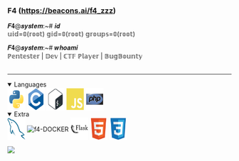 ###  F4 (https://beacons.ai/f4_zzz)
𝑭𝟒@𝒔𝒚𝒔𝒕𝒆𝒎:~# 𝒊𝒅 <br>
𝕦𝕚𝕕=𝟘(𝕣𝕠𝕠𝕥) 𝕘𝕚𝕕=𝟘(𝕣𝕠𝕠𝕥) 𝕘𝕣𝕠𝕦𝕡𝕤=𝟘(𝕣𝕠𝕠𝕥) <br>

𝑭𝟒@𝒔𝒚𝒔𝒕𝒆𝒎:~# 𝒘𝒉𝒐𝒂𝒎𝒊 <br>
ℙ𝕖𝕟𝕥𝕖𝕤𝕥𝕖𝕣 | 𝔻𝕖𝕧 | ℂ𝕋𝔽 ℙ𝕝𝕒𝕪𝕖𝕣 | 𝔹𝕦𝕘𝔹𝕠𝕦𝕟𝕥𝕪 <br><br>

-------------------
 
<details open>
  <summary>Languages</summary>  
  <img align="center" alt="f4-Python" height="50" width="40" src="https://raw.githubusercontent.com/devicons/devicon/master/icons/python/python-original.svg">
  <img align="center" alt="f4-Csharp" height="50" width="40" src="https://raw.githubusercontent.com/devicons/devicon/master/icons/c/c-original.svg">
  <img align="center" alt="f4-bash" height="50" width="40" src="https://raw.githubusercontent.com/devicons/devicon/master/icons/bash/bash-original.svg">
  <img align="center" alt="f4-Js" height="50" width="40" src="https://raw.githubusercontent.com/devicons/devicon/master/icons/javascript/javascript-plain.svg">
  <img align="center" alt="f4-php" height="50" width="40" src="https://raw.githubusercontent.com/devicons/devicon/master/icons/php/php-original.svg">
</details>

<details open>
  <summary>Extra</summary>
  <img align="center" alt="f4-mysql" height="50" width="40" src="https://raw.githubusercontent.com/devicons/devicon/master/icons/mysql/mysql-original.svg">
  <img align="center" alt="f4-DOCKER" height="50" width="40" src="https://user-images.githubusercontent.com/92044641/136277563-37099a20-0dbe-4e9c-b7ae-0dcb91b46fbb.png"/>
  <img align="center" alt="f4-flask" height="50" width="40" src="https://raw.githubusercontent.com/devicons/devicon/master/icons/flask/flask-original-wordmark.svg">
  <img align="center" alt="f4-HTML" height="50" width="40" src="https://raw.githubusercontent.com/devicons/devicon/master/icons/html5/html5-original.svg">
  <img align="center" alt="f4-CSS" height="50" width="40" src="https://raw.githubusercontent.com/devicons/devicon/master/icons/css3/css3-original.svg">
</details>

 
 ![](https://komarev.com/ghpvc/?username=RonaldLSB&style=for-the-badge&color=red)
